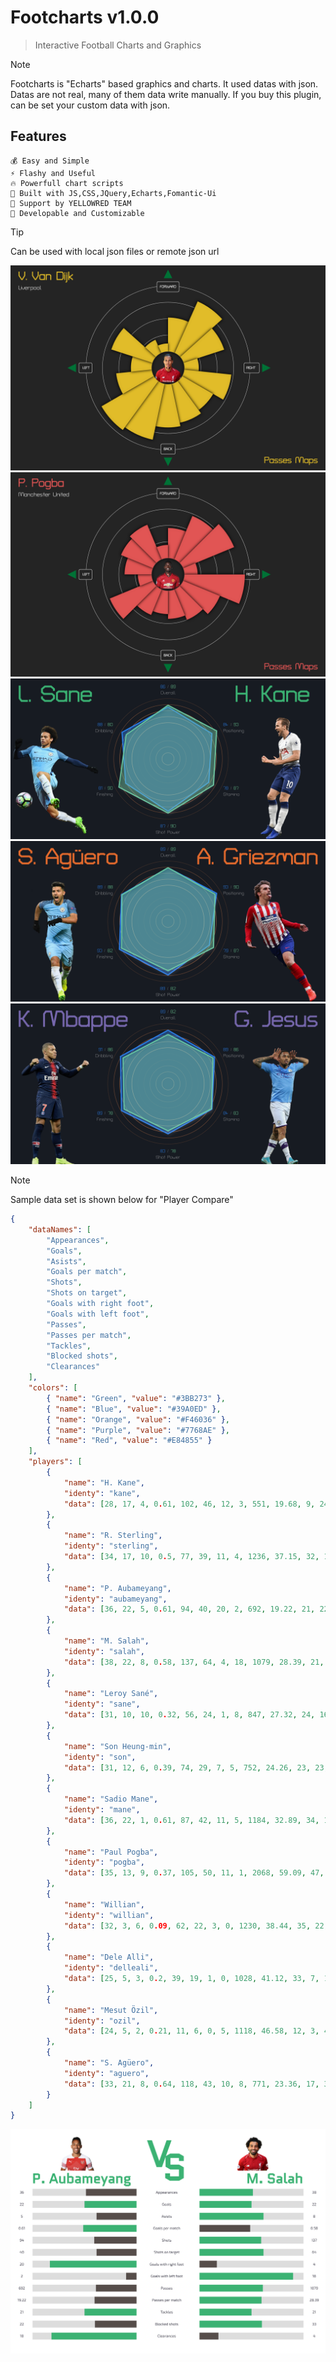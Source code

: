 # Footcharts v1.0.0

> Interactive Football Charts and Graphics

> [!NOTE]
> Footcharts is "Echarts" based graphics and charts. It used datas with json. Datas are not real, many of them data write manually. If you buy this plugin, can be set your custom data with json.

## Features
	💰 Easy and Simple
	⚡️️ Flashy and Useful
	🔥 Powerfull chart scripts
	💯 Built with JS,CSS,JQuery,Echarts,Fomantic-Ui
	🤖 Support by YELLOWRED TEAM
	🚀 Developable and Customizable

> [!TIP]
> Can be used with local json files or remote json url

![Cover Image](https://raw.githubusercontent.com/partitect/footcharts/master/src/img/chart-images/ex-1.png)
![Cover Image](https://raw.githubusercontent.com/partitect/footcharts/master/src/img/chart-images/ex-2.png)
![Cover Image](https://raw.githubusercontent.com/partitect/footcharts/master/src/img/chart-images/ex-3.png)
![Cover Image](https://raw.githubusercontent.com/partitect/footcharts/master/src/img/chart-images/ex-4.png)
![Cover Image](https://raw.githubusercontent.com/partitect/footcharts/master/src/img/chart-images/ex-5.png)



> [!NOTE]
> Sample data set is shown below for "Player Compare"


```json
{
	"dataNames": [
		"Appearances",
		"Goals",
		"Asists",
		"Goals per match",
		"Shots",
		"Shots on target",
		"Goals with right foot",
		"Goals with left foot",
		"Passes",
		"Passes per match",
		"Tackles",
		"Blocked shots",
		"Clearances"
	],
	"colors": [
		{ "name": "Green", "value": "#3BB273" },
		{ "name": "Blue", "value": "#39A0ED" },
		{ "name": "Orange", "value": "#F46036" },
		{ "name": "Purple", "value": "#7768AE" },
		{ "name": "Red", "value": "#E84855" }
	],
	"players": [
		{
			"name": "H. Kane",
			"identy": "kane",
			"data": [28, 17, 4, 0.61, 102, 46, 12, 3, 551, 19.68, 9, 24, 14]
		},
		{
			"name": "R. Sterling",
			"identy": "sterling",
			"data": [34, 17, 10, 0.5, 77, 39, 11, 4, 1236, 37.15, 32, 17, 4]
		},
		{
			"name": "P. Aubameyang",
			"identy": "aubameyang",
			"data": [36, 22, 5, 0.61, 94, 40, 20, 2, 692, 19.22, 21, 22, 18]
		},
		{
			"name": "M. Salah",
			"identy": "salah",
			"data": [38, 22, 8, 0.58, 137, 64, 4, 18, 1079, 28.39, 21, 33, 4]
		},
		{
			"name": "Leroy Sané",
			"identy": "sane",
			"data": [31, 10, 10, 0.32, 56, 24, 1, 8, 847, 27.32, 24, 16, 2]
		},
		{
			"name": "Son Heung-min",
			"identy": "son",
			"data": [31, 12, 6, 0.39, 74, 29, 7, 5, 752, 24.26, 23, 23, 4]
		},
		{
			"name": "Sadio Mane",
			"identy": "mane",
			"data": [36, 22, 1, 0.61, 87, 42, 11, 5, 1184, 32.89, 34, 11, 8]
		},
		{
			"name": "Paul Pogba",
			"identy": "pogba",
			"data": [35, 13, 9, 0.37, 105, 50, 11, 1, 2068, 59.09, 47, 29, 36]
		},
		{
			"name": "Willian",
			"identy": "willian",
			"data": [32, 3, 6, 0.09, 62, 22, 3, 0, 1230, 38.44, 35, 22, 11]
		},
		{
			"name": "Dele Alli",
			"identy": "delleali",
			"data": [25, 5, 3, 0.2, 39, 19, 1, 0, 1028, 41.12, 33, 7, 17]
		},
		{
			"name": "Mesut Özil",
			"identy": "ozil",
			"data": [24, 5, 2, 0.21, 11, 6, 0, 5, 1118, 46.58, 12, 3, 4]
		},
		{
			"name": "S. Agüero",
			"identy": "aguero",
			"data": [33, 21, 8, 0.64, 118, 43, 10, 8, 771, 23.36, 17, 31, 3]
		}
	]
}
```

![Cover Image](https://raw.githubusercontent.com/partitect/footcharts/master/src/img/chart-images/ex-6.png)
